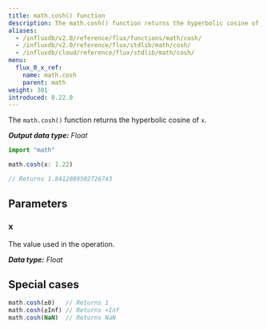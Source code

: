 ```yaml
---
title: math.cosh() function
description: The math.cosh() function returns the hyperbolic cosine of `x`.
aliases:
  - /influxdb/v2.0/reference/flux/functions/math/cosh/
  - /influxdb/v2.0/reference/flux/stdlib/math/cosh/
  - /influxdb/cloud/reference/flux/stdlib/math/cosh/
menu:
  flux_0_x_ref:
    name: math.cosh
    parent: math
weight: 301
introduced: 0.22.0
---
```


The `math.cosh()` function returns the hyperbolic cosine of `x`.

_**Output data type:** Float_

```js
import "math"

math.cosh(x: 1.22)

// Returns 1.8412089502726743
```

## Parameters

### x
The value used in the operation.

_**Data type:** Float_

## Special cases
```js
math.cosh(±0)   // Returns 1
math.cosh(±Inf) // Returns +Inf
math.cosh(NaN)  // Returns NaN
```
